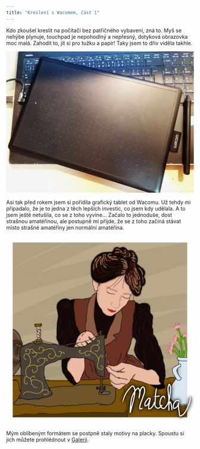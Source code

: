 ```yaml
---
title: "Kreslení s Wacomem, část 1"
---
```


Kdo zkoušel kreslit na počítači bez patřičného vybavení, zná to. Myš se nehýbe plynuje, touchpad je nepohodlný a nepřesný, dotyková obrazovka moc malá. Zahodit to, jít si pro tužku a papír! Taky jsem to dřív viděla takhle. 

![Wacom v přirozeném prostředí](/assets/img/wacom_photo.jpg)

Asi tak před rokem jsem si pořídila grafický tablet od Wacomu. Už tehdy mi připadalo,
že je to jedna z těch lepších investic, co jsem kdy udělala. A to jsem ještě netušila, co se z toho vyvine...
Začalo to jednoduše, dost strašnou amatéřinou, ale postupně mi přijde, že se z toho začíná stávat místo strašné amatéřiny jen normální amatéřina. 

![Jeden z prvních obrázků, cca září 2023](/assets/img/sewing.png)

Mým oblíbeným formátem se postpně staly motivy na placky. Spoustu si jich můžete prohlédnout v [Galerii](/galery/).
